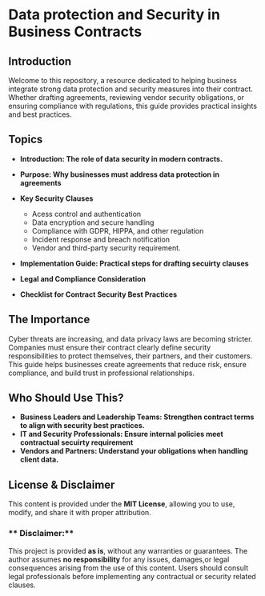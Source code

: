
<h1>Data protection and Security in Business Contracts</h1>
<h2>Introduction</h2>
Welcome to this repository, a resource dedicated to helping business integrate strong data protection and security measures into their contract. Whether drafting agreements, reviewing vendor security obligations, or ensuring compliance with regulations, this guide provides practical insights and best practices.
<br />
<h2>Topics</h2>

   - <b>Introduction: The role of data security in modern contracts.</b>
   - <b>Purpose: Why businesses must address data protection in agreements</b>
   
   - <b> Key Security Clauses </b>
      - Acess control and authentication
      - Data encryption and secure handling
      - Compliance with GDPR, HIPPA, and other regulation
      - Incident response and breach notification
      - Vendor and third-party security requirement.
        
 - <b> Implementation Guide: Practical steps for drafting secuirty clauses </b>
 - <b>Legal and Compliance Consideration </b>
 - <b>Checklist for Contract Security Best Practices </b>

 <h2>The Importance </h2>
 Cyber threats are increasing, and data privacy laws are becoming stricter. Companies must ensure their contract clearly define security responsibilities to protect themselves, their partners, and their customers. This guide helps businesses create agreements that reduce risk, ensure compliance, and build trust in professional relationships.
 <br />
 
 <h2>Who Should Use This?</h2> 

 - <b>Business Leaders and Leadership Teams: Strengthen contract terms to align with security best practices. </b>
- <b> IT and Security Professionals: Ensure internal policies meet contractual secuirty requirement </b>
- <b> Vendors and Partners: Understand your obligations when handling client data.</b>

## **License & Disclaimer**
This content is provided under the **MIT License**, allowing you to use, modify, and share it with proper attribution.
### ** Disclaimer:**
This project is provided **as is**, without any warranties or guarantees. The author assumes **no responsibility** for any issues, damages,or legal consequences arising from the use of this content. Users should consult legal professionals before implementing any contractual or security related clauses.

